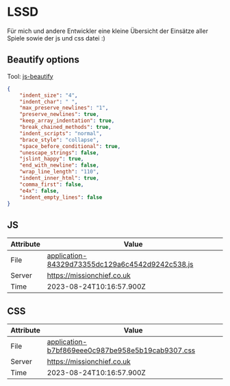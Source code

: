 # LSSD
Für mich und andere Entwickler eine kleine Übersicht der Einsätze aller Spiele sowie der js und css datei :)

<!-- automated -->
## Beautify options
Tool: [js-beautify](https://github.com/beautify-web/js-beautify)
```json
{
    "indent_size": "4",
    "indent_char": " ",
    "max_preserve_newlines": "1",
    "preserve_newlines": true,
    "keep_array_indentation": true,
    "break_chained_methods": true,
    "indent_scripts": "normal",
    "brace_style": "collapse",
    "space_before_conditional": true,
    "unescape_strings": false,
    "jslint_happy": true,
    "end_with_newline": false,
    "wrap_line_length": "110",
    "indent_inner_html": true,
    "comma_first": false,
    "e4x": false,
    "indent_empty_lines": false
}
```

## JS
| Attribute | Value |
| --------- | ----- |
| File      | [application-84329d73355dc129a6c4542d9242c538.js](https://missionchief.co.uk/assets/application-84329d73355dc129a6c4542d9242c538.js) |
| Server    | https://missionchief.co.uk |
| Time      | 2023-08-24T10:16:57.900Z |

## CSS
| Attribute | Value |
| --------- | ----- |
| File      | [application-b7bf869eee0c987be958e5b19cab9307.css](https://missionchief.co.uk/assets/application-b7bf869eee0c987be958e5b19cab9307.css) |
| Server    | https://missionchief.co.uk |
| Time      | 2023-08-24T10:16:57.900Z |
<!-- /automated -->
